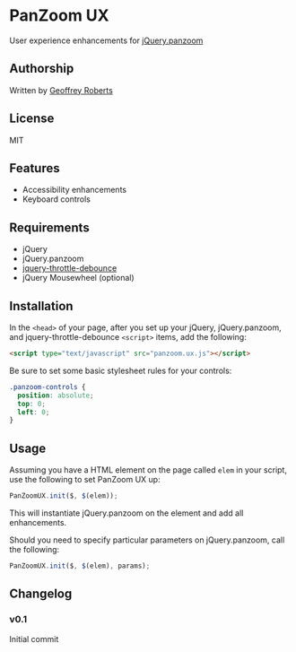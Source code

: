 # PanZoom UX

User experience enhancements for [jQuery.panzoom](https://github.com/timmywil/jquery.panzoom)

## Authorship

Written by [Geoffrey Roberts](mailto:g.roberts@blackicemedia.com)

## License

MIT

## Features

* Accessibility enhancements
* Keyboard controls

## Requirements

* jQuery
* jQuery.panzoom
* [jquery-throttle-debounce](http://benalman.com/projects/jquery-throttle-debounce-plugin/)
* jQuery Mousewheel (optional)

## Installation

In the `<head>` of your page, after you set up your jQuery, jQuery.panzoom, and jquery-throttle-debounce `<script>` items, add the following:

```html
<script type="text/javascript" src="panzoom.ux.js"></script>
```

Be sure to set some basic stylesheet rules for your controls:

```css
.panzoom-controls {
  position: absolute;
  top: 0;
  left: 0;
}
```

## Usage

Assuming you have a HTML element on the page called `elem` in your script, use the following to set PanZoom UX up:

```javascript
PanZoomUX.init($, $(elem));
```

This will instantiate jQuery.panzoom on the element and add all enhancements.

Should you need to specify particular parameters on jQuery.panzoom, call the following:

```javascript
PanZoomUX.init($, $(elem), params);
```

## Changelog

### v0.1

Initial commit